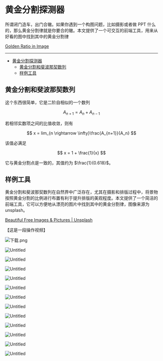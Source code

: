# 黄金分割探测器

所谓闭门造车，出门合辙。如果你遇到一个构图问题，比如摄影或者做 PPT 什么的，那么黄金分割律就是你要合的辙。本文提供了一个可交互的前端工具，用来从好看的图中找到其中的黄金分割律

[Golden Ratio in Image](https://observablehq.com/@listenzcc/golden-ratio-in-image)

---
- [黄金分割探测器](#黄金分割探测器)
  - [黄金分割和斐波那契数列](#黄金分割和斐波那契数列)
  - [样例工具](#样例工具)


## 黄金分割和斐波那契数列

这个东西很简单，它是二阶自相似的一个数列

$$
A_{n+1} = A_{n} + A_{n-1}
$$

若相邻实数项之间的比值收敛，则有

$$
x = lim_{n \rightarrow \infty}\frac{A_{n+1}}{A_n}
$$

该值必满足

$$
x = 1 + \frac{1}{x}
$$

它与黄金分割点是一致的，其值约为 $\frac{1}{0.618}$。

## 样例工具

黄金分割和斐波那契数列在自然界中广泛存在，尤其在摄影和排版过程中，将景物按照黄金分割的比例进行布置有利于提升排版的美观程度。本文提供了一个简洁的前端工具，它可以方便地从漂亮的图片中找到其中的黄金分割律，图像来源为 unsplash。

[Beautiful Free Images & Pictures | Unsplash](https://unsplash.com/)

【这是一段操作视频】

![下载.png](%E9%BB%84%E9%87%91%E5%88%86%E5%89%B2%204e7d7cffdf044a26b3bfc60f0e863615/%25E4%25B8%258B%25E8%25BD%25BD.png)

![Untitled](%E9%BB%84%E9%87%91%E5%88%86%E5%89%B2%204e7d7cffdf044a26b3bfc60f0e863615/Untitled.png)

![Untitled](%E9%BB%84%E9%87%91%E5%88%86%E5%89%B2%204e7d7cffdf044a26b3bfc60f0e863615/Untitled%201.png)

![Untitled](%E9%BB%84%E9%87%91%E5%88%86%E5%89%B2%204e7d7cffdf044a26b3bfc60f0e863615/Untitled%202.png)

![Untitled](%E9%BB%84%E9%87%91%E5%88%86%E5%89%B2%204e7d7cffdf044a26b3bfc60f0e863615/Untitled%203.png)

![Untitled](%E9%BB%84%E9%87%91%E5%88%86%E5%89%B2%204e7d7cffdf044a26b3bfc60f0e863615/Untitled%204.png)

![Untitled](%E9%BB%84%E9%87%91%E5%88%86%E5%89%B2%204e7d7cffdf044a26b3bfc60f0e863615/Untitled%205.png)

![Untitled](%E9%BB%84%E9%87%91%E5%88%86%E5%89%B2%204e7d7cffdf044a26b3bfc60f0e863615/Untitled%206.png)

![Untitled](%E9%BB%84%E9%87%91%E5%88%86%E5%89%B2%204e7d7cffdf044a26b3bfc60f0e863615/Untitled%207.png)

![Untitled](%E9%BB%84%E9%87%91%E5%88%86%E5%89%B2%204e7d7cffdf044a26b3bfc60f0e863615/Untitled%208.png)

![Untitled](%E9%BB%84%E9%87%91%E5%88%86%E5%89%B2%204e7d7cffdf044a26b3bfc60f0e863615/Untitled%209.png)

![Untitled](%E9%BB%84%E9%87%91%E5%88%86%E5%89%B2%204e7d7cffdf044a26b3bfc60f0e863615/Untitled%2010.png)

![Untitled](%E9%BB%84%E9%87%91%E5%88%86%E5%89%B2%204e7d7cffdf044a26b3bfc60f0e863615/Untitled%2011.png)